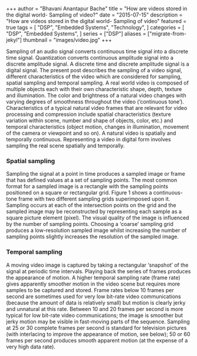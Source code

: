 +++
author = "Bhavani Anantapur Bache"
title = "How are videos stored in the digital world- Sampling of video?"
date = "2015-07-15"
description = "How are videos stored in the digital world- Sampling of video"
featured = true
tags = [
    "DSP",
    "Embedded Systems",
    "Technology",
]
categories = [
    "DSP",
    "Embedded Systems",
]
series = ["DSP"]
aliases = ["migrate-from-jekyl"]
thumbnail = "images/video.jpg"
+++

Sampling of an audio signal converts continuous time signal into a discrete time signal. Quantization converts continuous amplitude signal into a discrete amplitude signal. A discrete time and discrete amplitude signal is a digital signal. The present post describes the sampling of a video signal, different characteristics of the video which are considered for sampling, spatial sampling and temporal sampling. A real world video is composed of multiple objects each with their own characteristic shape, depth, texture and illumination. The color and brightness of a natural video changes with varying degrees of smoothness throughout the video (‘continuous tone’). Characteristics of a typical natural video frames that are relevant for video processing and compression include spatial characteristics (texture variation within scene, number and shape of objects, color, etc.) and temporal characteristics (object motion, changes in illumination, movement of the camera or viewpoint and so on). A natural video is spatially and temporally continuous. Representing a video in digital form involves sampling the real scene spatially and temporally.

<h3>Spatial sampling</h3>

Sampling the signal at a point in time produces a sampled image or frame that has defined values at a set of sampling points. The most common format for a sampled image is a rectangle with the sampling points positioned on a square or rectangular grid. Figure 1 shows a continuous-tone frame with two different sampling grids superimposed upon it. Sampling occurs at each of the intersection points on the grid and the sampled image may be reconstructed by representing each sample as a square picture element (pixel). The visual quality of the image is influenced by the number of sampling points. Choosing a ‘coarse’ sampling grid produces a low-resolution sampled image whilst increasing the number of sampling points slightly increases the resolution of the sampled image.

<h3>Temporal sampling</h3>

A moving video image is captured by taking a rectangular ‘snapshot’ of the signal at periodic time intervals. Playing back the series of frames produces the appearance of motion. A higher temporal sampling rate (frame rate) gives apparently smoother motion in the video scene but requires more samples to be captured and stored. Frame rates below 10 frames per second are sometimes used for very low bit-rate video communications (because the amount of data is relatively small) but motion is clearly jerky and unnatural at this rate. Between 10 and 20 frames per second is more typical for low bit-rate video communications; the image is smoother but jerky motion may be visible in fast-moving parts of the sequence. Sampling at 25 or 30 complete frames per second is standard for television pictures (with interlacing to improve the appearance of motion, see below); 50 or 60 frames per second produces smooth apparent motion (at the expense of a very high data rate).